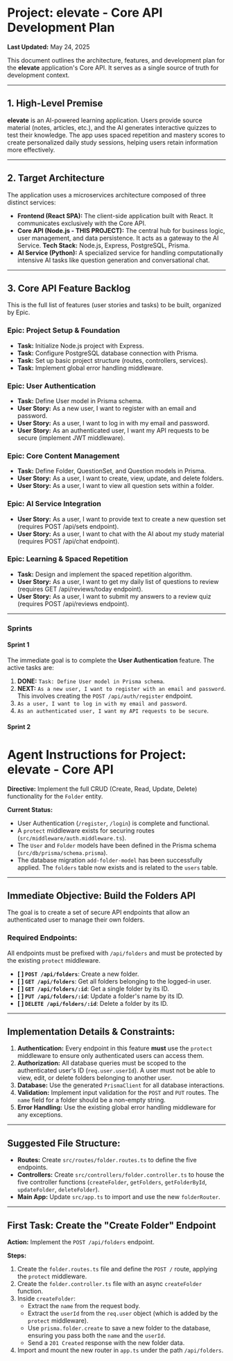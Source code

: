 # Project: elevate - Core API Development Plan

**Last Updated:** May 24, 2025

This document outlines the architecture, features, and development plan for the **elevate** application's Core API. It serves as a single source of truth for development context.

---

## 1. High-Level Premise

**elevate** is an AI-powered learning application. Users provide source material (notes, articles, etc.), and the AI generates interactive quizzes to test their knowledge. The app uses spaced repetition and mastery scores to create personalized daily study sessions, helping users retain information more effectively.

---

## 2. Target Architecture

The application uses a microservices architecture composed of three distinct services:

* **Frontend (React SPA):** The client-side application built with React. It communicates exclusively with the Core API.
* **Core API (Node.js - THIS PROJECT):** The central hub for business logic, user management, and data persistence. It acts as a gateway to the AI Service. **Tech Stack:** Node.js, Express, PostgreSQL, Prisma.
* **AI Service (Python):** A specialized service for handling computationally intensive AI tasks like question generation and conversational chat.

---

## 3. Core API Feature Backlog

This is the full list of features (user stories and tasks) to be built, organized by Epic.

### Epic: Project Setup & Foundation
- **Task:** Initialize Node.js project with Express.
- **Task:** Configure PostgreSQL database connection with Prisma.
- **Task:** Set up basic project structure (routes, controllers, services).
- **Task:** Implement global error handling middleware.

### Epic: User Authentication
- **Task:** Define User model in Prisma schema.
- **User Story:** As a new user, I want to register with an email and password.
- **User Story:** As a user, I want to log in with my email and password.
- **User Story:** As an authenticated user, I want my API requests to be secure (implement JWT middleware).

### Epic: Core Content Management
- **Task:** Define Folder, QuestionSet, and Question models in Prisma.
- **User Story:** As a user, I want to create, view, update, and delete folders.
- **User Story:** As a user, I want to view all question sets within a folder.

### Epic: AI Service Integration
- **User Story:** As a user, I want to provide text to create a new question set (requires POST /api/sets endpoint).
- **User Story:** As a user, I want to chat with the AI about my study material (requires POST /api/chat endpoint).

### Epic: Learning & Spaced Repetition
- **Task:** Design and implement the spaced repetition algorithm.
- **User Story:** As a user, I want to get my daily list of questions to review (requires GET /api/reviews/today endpoint).
- **User Story:** As a user, I want to submit my answers to a review quiz (requires POST /api/reviews endpoint).

---

### Sprints



#### Sprint 1

The immediate goal is to complete the **User Authentication** feature. The active tasks are:

1.  **DONE:** `Task: Define User model in Prisma schema`.
2.  **NEXT:** `As a new user, I want to register with an email and password`. This involves creating the `POST /api/auth/register` endpoint.
3.  `As a user, I want to log in with my email and password`.
4.  `As an authenticated user, I want my API requests to be secure`.

#### Sprint 2

# Agent Instructions for Project: elevate - Core API

**Directive:** Implement the full CRUD (Create, Read, Update, Delete) functionality for the `Folder` entity.

**Current Status:**
- User Authentication (`/register`, `/login`) is complete and functional.
- A `protect` middleware exists for securing routes (`src/middleware/auth.middleware.ts`).
- The `User` and `Folder` models have been defined in the Prisma schema (`src/db/prisma/schema.prisma`).
- The database migration `add-folder-model` has been successfully applied. The `folders` table now exists and is related to the `users` table.

---

## Immediate Objective: Build the Folders API

The goal is to create a set of secure API endpoints that allow an authenticated user to manage their own folders.

### Required Endpoints:

All endpoints must be prefixed with `/api/folders` and must be protected by the existing `protect` middleware.

- **[ ] `POST /api/folders`**: Create a new folder.
- **[ ] `GET /api/folders`**: Get all folders belonging to the logged-in user.
- **[ ] `GET /api/folders/:id`**: Get a single folder by its ID.
- **[ ] `PUT /api/folders/:id`**: Update a folder's name by its ID.
- **[ ] `DELETE /api/folders/:id`**: Delete a folder by its ID.

---

## Implementation Details & Constraints:

1.  **Authentication:** Every endpoint in this feature **must** use the `protect` middleware to ensure only authenticated users can access them.
2.  **Authorization:** All database queries must be scoped to the authenticated user's ID (`req.user.userId`). A user must not be able to view, edit, or delete folders belonging to another user.
3.  **Database:** Use the generated `PrismaClient` for all database interactions.
4.  **Validation:** Implement input validation for the `POST` and `PUT` routes. The `name` field for a folder should be a non-empty string.
5.  **Error Handling:** Use the existing global error handling middleware for any exceptions.

---

## Suggested File Structure:

-   **Routes:** Create `src/routes/folder.routes.ts` to define the five endpoints.
-   **Controllers:** Create `src/controllers/folder.controller.ts` to house the five controller functions (`createFolder`, `getFolders`, `getFolderById`, `updateFolder`, `deleteFolder`).
-   **Main App:** Update `src/app.ts` to import and use the new `folderRouter`.

---

## First Task: Create the "Create Folder" Endpoint

**Action:** Implement the `POST /api/folders` endpoint.

**Steps:**
1.  Create the `folder.routes.ts` file and define the `POST /` route, applying the `protect` middleware.
2.  Create the `folder.controller.ts` file with an async `createFolder` function.
3.  Inside `createFolder`:
    -   Extract the `name` from the request body.
    -   Extract the `userId` from the `req.user` object (which is added by the `protect` middleware).
    -   Use `prisma.folder.create` to save a new folder to the database, ensuring you pass both the `name` and the `userId`.
    -   Send a `201 Created` response with the new folder data.
4.  Import and mount the new router in `app.ts` under the path `/api/folders`.
